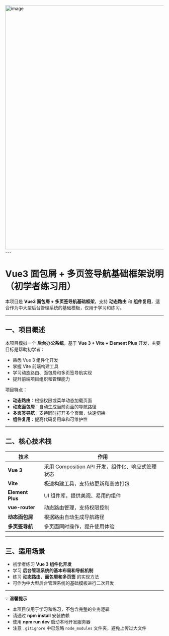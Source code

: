 <img width="1319" height="775" alt="image" src="https://github.com/user-attachments/assets/a616c91d-f45e-4b1e-a800-7890e00a3efe" />
---

# Vue3 面包屑 + 多页签导航基础框架说明（初学者练习用）

本项目是 **Vue3 面包屑 + 多页签导航基础框架**，支持 **动态路由** 和 **组件复用**，适合作为中大型后台管理系统的基础模板，仅用于学习和练习。

---

## 一、项目概述

本项目模拟一个 **后台办公系统**，基于 **Vue 3 + Vite + Element Plus** 开发，主要目标是帮助初学者：

* 熟悉 Vue 3 组件化开发
* 掌握 Vite 前端构建工具
* 学习动态路由、面包屑和多页签导航实现
* 提升前端项目组织和管理能力

项目特点：

* **动态路由**：根据权限或菜单动态加载页面
* **动态面包屑**：自动生成当前页面的导航路径
* **多页签导航**：支持同时打开多个页面，快速切换
* **组件复用**：提高代码复用率和可维护性

---




## 二、核心技术栈

| 技术               | 作用                                |
| ---------------- | --------------------------------- |
| **Vue 3**        | 采用 Composition API 开发，组件化、响应式管理状态 |
| **Vite**         | 极速构建工具，支持热更新和高效打包                 |
| **Element Plus** | UI 组件库，提供美观、易用的组件                 |
| **vue-router**   | 动态路由管理，支持权限控制                     |
| **动态面包屑**        | 根据路由自动生成导航路径                      |
| **多页签导航**        | 多页面同时操作，提升使用体验                    |

---

## 三、适用场景

* 初学者练习 **Vue 3 组件化开发**
* 学习 **后台管理系统的基本布局和导航机制**
* 练习 **动态路由、面包屑和多页签** 的实现方法
* 可作为中大型后台管理系统的基础模板进行二次开发

---

💡 **温馨提示**

* 本项目仅用于学习和练习，不包含完整的业务逻辑
* 请通过 **npm install** 安装依赖
* 使用 **npm run dev** 启动本地开发服务器
* 注意 `.gitignore` 中已忽略 `node_modules` 文件夹，避免上传过大文件



